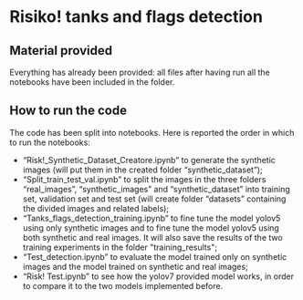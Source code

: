 # Risiko! tanks and flags detection

## Material provided
Everything has already been provided: all files after having run all the notebooks have been included in the folder.

## How to run the code
The code has been split into notebooks. Here is reported the order in which to run the notebooks:
  - “Risk!_Synthetic_Dataset_Creatore.ipynb” to generate the synthetic images (will put them in the created folder “synthetic_dataset”);
  - “Split_train_test_val.ipynb” to split the images in the three folders “real_images”, “synthetic_images” and “synthetic_dataset” into training set, validation set and test set (will create folder “datasets” containing the divided images and related labels);
  - “Tanks_flags_detection_training.ipynb” to fine tune the model yolov5 using only synthetic images and to fine tune the model yolov5 using both synthetic and real images. It will also save the results of the two training experiments in the folder "training_results";
  - “Test_detection.ipynb” to evaluate the model trained only on synthetic images and the model trained on synthetic and real images;
  - “Risk! Test.ipynb” to see how the yolov7 provided model works, in order to compare it to the two models implemented before.
